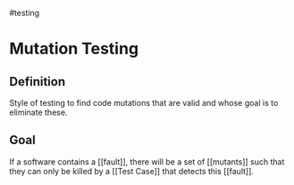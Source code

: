 
#testing 

# Mutation Testing

## Definition

Style of testing to find code mutations that are valid and whose goal is to eliminate these.

## Goal

If a software contains a [[fault]], there will be a set of [[mutants]] such that they can only be killed by a [[Test Case]] that detects this [[fault]].
